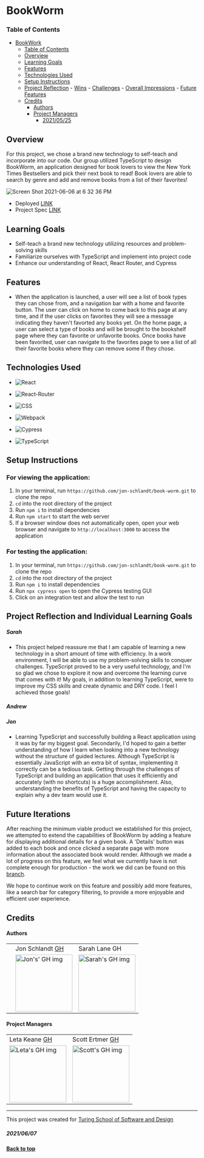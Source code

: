 # BookWorm

### Table of Contents
- [BookWork](#bookworm)
    - [Table of Contents](#table-of-contents)
  - [Overview](#overview)
  - [Learning Goals](#learning-goals)
  - [Features](#features)
  - [Technologies Used](#technologies-used)
  - [Setup Instructions](#setup-instructions)
  - [Project Reflection](#project-reflection)
        - [Wins](#wins)
        - [Challenges](#challenges)
        - [Overall Impressions](#overall-impressions)
        - [Future Features](#future-features)
  - [Credits](#credits)
      - [Authors](#authors)
      - [Project Managers](#project-managers)
        - [2021/05/25](#20210525)

## Overview
For this project, we chose a brand new technology to self-teach and incorporate into our code.  Our group utilized TypeScript to design BookWorm, an application designed for book lovers to view the New York Times Bestsellers and pick their next book to read! Book lovers are able to search by genre and add and remove books from a list of their favorites!  

![Screen Shot 2021-06-06 at 6 32 36 PM](https://user-images.githubusercontent.com/27929330/120942237-942a0100-c6f5-11eb-9cff-eeab6dd6241b.png)

- Deployed [LINK](https://bookworm-2102.herokuapp.com/)
- Project Spec [LINK](https://frontend.turing.edu/projects/module-3/stretch.html)

## Learning Goals
- Self-teach a brand new technology utilizing resources and problem-solving skills
- Familiarize ourselves with TypeScript and implement into project code
- Enhance our understanding of React, React Router, and Cypress

## Features
- When the application is launched, a user will see a list of book types they can chose from, and a navigation bar with a home and favorite button. The user can click on home to come back to this page at any time, and if the user clicks on favorites they will see a message indicating they haven't favorted any books yet. On the home page, a user can select a type of books and will be brought to the bookshelf page where they can favorite or unfavorite books. Once books have been favorited, user can navigate to the favorites page to see a list of all their favorite books where they can remove some if they chose.

## Technologies Used
* ![React](https://img.shields.io/badge/react%20-%2320232a.svg?&style=for-the-badge&logo=react&logoColor=%2361DAFB)

* ![React-Router](https://img.shields.io/badge/React_Router-CA4245?style=for-the-badge&logo=react-router&logoColor=white)

* ![CSS](https://img.shields.io/badge/css3%20-%231572B6.svg?&style=for-the-badge&logo=css3&logoColor=white)

* ![Webpack](https://img.shields.io/badge/webpack%20-%238DD6F9.svg?&style=for-the-badge&logo=webpack&logoColor=black)

* ![Cypress](https://img.shields.io/badge/cypress-04C38E.svg?&style=for-the-badge&logo=cypress&logoColor=white)

* ![TypeScript](https://img.shields.io/badge/TypeScript-007ACC?style=for-the-badge&logo=typescript&logoColor=white)

## Setup Instructions
### For viewing the application:
1. In your terminal, run `https://github.com/jon-schlandt/book-worm.git` to clone the repo
3. `cd` into the root directory of the project
4. Run `npm i` to install dependencies
5. Run `npm start` to start the web server
6. If a browser window does not automatically open, open your web browser and navigate to `http://localhost:3000` to access the application

### For testing the application:
1. In your terminal, run `https://github.com/jon-schlandt/book-worm.git` to clone the repo
3. `cd` into the root directory of the project
4. Run `npm i` to install dependencies
5. Run `npx cypress open` to open the Cypress testing GUI
6. Click on an integration test and allow the test to run

## Project Reflection and Individual Learning Goals
##### Sarah  
- This project helped reassure me that I am capable of learning a new technology in a short amount of time with efficiency.  In a work environment, I will be able to use my problem-solving skills to conquer challenges.  TypeScript proved to be a very useful technology, and I'm so glad we chose to explore it now and overcome the learning curve that comes with it!  My goals, in addition to learning TypeScript, were to improve my CSS skills and create dynamic and DRY code.  I feel I achieved those goals!

##### Andrew

##### Jon
- Learning TypeScript and successfully building a React application using it was by far my biggest goal. Secondarily, I'd hoped to gain a better understanding of how I learn when looking into a new technology without the structure of guided lectures. Although TypeScript is essentially JavaScript with an extra bit of syntax, implementing it correctly can be a tedious task. Getting through the challenges of TypeScript and building an application that uses it efficiently and accurately (with no shortcuts) is a huge accomplishment. Also, understanding the benefits of TypeScript and having the capacity to explain why a dev team would use it.

## Future Iterations
After reaching the minimum viable product we established for this project, we attempted to extend the capabilities of BookWorm by adding a feature for displaying additional details for a given book. A 'Details' button was added to each book and once clicked a separate page with more information about the associated book would render. Although we made a lot of progress on this feature, we feel what we currently have is not complete enough for production - the work we did can be found on this [branch](https://github.com/jon-schlandt/book-worm/tree/feature/details). 

We hope to continue work on this feature and possibly add more features, like a search bar for category filtering, to provide a more enjoyable and efficient user experience.

## Credits
#### Authors
<table>
  <tr>
    <td></td>
    <td> Jon Schlandt <a href="https://github.com/jon-schlandt">GH</td>
    <td> Sarah Lane <a hef="https://github.com/sarahlane8">GH</td>
  </tr>
  <td>
  </td>  
  <td>
    <img src="https://avatars.githubusercontent.com/u/75702270?v=4" alt="Jon's' GH img"
  width="150" height="auto" />
  </td>
  <td>
  <img width="150" height="auto" src="https://user-images.githubusercontent.com/70901622/120944450-cafe1800-c6f1-11eb-96f2-5e18fdb2a96e.png" alt="Sarah's GH img">
  </td>
</table>

#### Project Managers
<table>
  <tr>
    <td> Leta Keane <a href="https://github.com/letakeane">GH</td>
    <td> Scott Ertmer <a href="https://github.com/sertmer">GH</td>
  </tr>
  <td>
    <img src="https://avatars.githubusercontent.com/u/22563791?v=4" alt="Leta's GH img"
 width="150" height="auto" />
 </td>
  <td>
    <img src="https://avatars.githubusercontent.com/u/49926352?v=4" alt="Scott's GH img"
 width="150" height="auto" />
 </td>
</table>

**************************************************************************
This project was created for [Turing School of Software and Design](https://turing.io/)
##### 2021/06/07
**[Back to top](#table-of-contents)**
